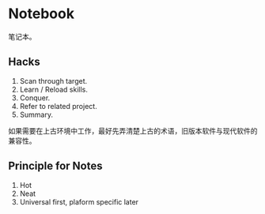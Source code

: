 # Notebook

笔记本。

## Hacks

1. Scan through target.
2. Learn / Reload skills.
3. Conquer.
4. Refer to related project.
5. Summary.

如果需要在上古环境中工作，最好先弄清楚上古的术语，旧版本软件与现代软件的兼容性。

## Principle for Notes

1. Hot
2. Neat
3. Universal first, plaform specific later
